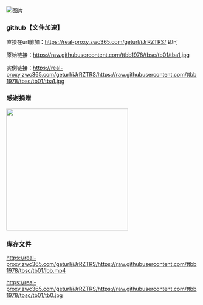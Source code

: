 
<img src="https://cdn.jsdelivr.net/gh/ttbb1978/tbsc@tb01/zip.gif" width="" height="" border="0" alt="图片">

### github【文件加速】
    
直接在url前加：https://real-proxy.zwc365.com/geturl/iJrRZTRS/ 即可
    
原始链接：https://raw.githubusercontent.com/ttbb1978/tbsc/tb01/tba1.jpg
    
实例链接：https://real-proxy.zwc365.com/geturl/iJrRZTRS/https://raw.githubusercontent.com/ttbb1978/tbsc/tb01/tba1.jpg

### 感谢捐赠

<img src="https://cdn.jsdelivr.net/gh/ttbb1978/tbsc@tb01/%E6%8D%90%E8%B5%A0.jpg" width="320" height="320" border="0" alt="">

### 库存文件

https://real-proxy.zwc365.com/geturl/iJrRZTRS/https://raw.githubusercontent.com/ttbb1978/tbsc/tb01/lbb.mp4

https://real-proxy.zwc365.com/geturl/iJrRZTRS/https://raw.githubusercontent.com/ttbb1978/tbsc/tb01/tb0.jpg

